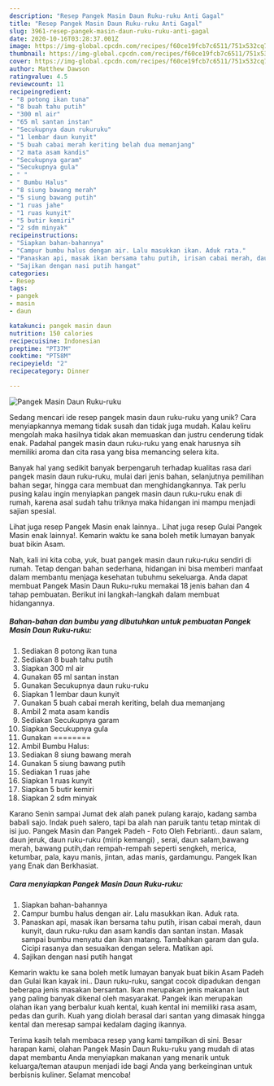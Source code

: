 ```yaml
---
description: "Resep Pangek Masin Daun Ruku-ruku Anti Gagal"
title: "Resep Pangek Masin Daun Ruku-ruku Anti Gagal"
slug: 3961-resep-pangek-masin-daun-ruku-ruku-anti-gagal
date: 2020-10-16T03:28:37.001Z
image: https://img-global.cpcdn.com/recipes/f60ce19fcb7c6511/751x532cq70/pangek-masin-daun-ruku-ruku-foto-resep-utama.jpg
thumbnail: https://img-global.cpcdn.com/recipes/f60ce19fcb7c6511/751x532cq70/pangek-masin-daun-ruku-ruku-foto-resep-utama.jpg
cover: https://img-global.cpcdn.com/recipes/f60ce19fcb7c6511/751x532cq70/pangek-masin-daun-ruku-ruku-foto-resep-utama.jpg
author: Matthew Dawson
ratingvalue: 4.5
reviewcount: 11
recipeingredient:
- "8 potong ikan tuna"
- "8 buah tahu putih"
- "300 ml air"
- "65 ml santan instan"
- "Secukupnya daun rukuruku"
- "1 lembar daun kunyit"
- "5 buah cabai merah keriting belah dua memanjang"
- "2 mata asam kandis"
- "Secukupnya garam"
- "Secukupnya gula"
- " "
- " Bumbu Halus"
- "8 siung bawang merah"
- "5 siung bawang putih"
- "1 ruas jahe"
- "1 ruas kunyit"
- "5 butir kemiri"
- "2 sdm minyak"
recipeinstructions:
- "Siapkan bahan-bahannya"
- "Campur bumbu halus dengan air. Lalu masukkan ikan. Aduk rata."
- "Panaskan api, masak ikan bersama tahu putih, irisan cabai merah, daun kunyit, daun ruku-ruku dan asam kandis dan santan instan. Masak sampai bumbu menyatu dan ikan matang. Tambahkan garam dan gula. Cicipi rasanya dan sesuaikan dengan selera. Matikan api."
- "Sajikan dengan nasi putih hangat"
categories:
- Resep
tags:
- pangek
- masin
- daun

katakunci: pangek masin daun 
nutrition: 150 calories
recipecuisine: Indonesian
preptime: "PT37M"
cooktime: "PT58M"
recipeyield: "2"
recipecategory: Dinner

---
```



![Pangek Masin Daun Ruku-ruku](https://img-global.cpcdn.com/recipes/f60ce19fcb7c6511/751x532cq70/pangek-masin-daun-ruku-ruku-foto-resep-utama.jpg)

Sedang mencari ide resep pangek masin daun ruku-ruku yang unik? Cara menyiapkannya memang tidak susah dan tidak juga mudah. Kalau keliru mengolah maka hasilnya tidak akan memuaskan dan justru cenderung tidak enak. Padahal pangek masin daun ruku-ruku yang enak harusnya sih memiliki aroma dan cita rasa yang bisa memancing selera kita.

Banyak hal yang sedikit banyak berpengaruh terhadap kualitas rasa dari pangek masin daun ruku-ruku, mulai dari jenis bahan, selanjutnya pemilihan bahan segar, hingga cara membuat dan menghidangkannya. Tak perlu pusing kalau ingin menyiapkan pangek masin daun ruku-ruku enak di rumah, karena asal sudah tahu triknya maka hidangan ini mampu menjadi sajian spesial.

Lihat juga resep Pangek Masin enak lainnya.. Lihat juga resep Gulai Pangek Masin enak lainnya!. Kemarin waktu ke sana boleh metik lumayan banyak buat bikin Asam.


Nah, kali ini kita coba, yuk, buat pangek masin daun ruku-ruku sendiri di rumah. Tetap dengan bahan sederhana, hidangan ini bisa memberi manfaat dalam membantu menjaga kesehatan tubuhmu sekeluarga. Anda dapat membuat Pangek Masin Daun Ruku-ruku memakai 18 jenis bahan dan 4 tahap pembuatan. Berikut ini langkah-langkah dalam membuat hidangannya.

<!--inarticleads1-->

##### Bahan-bahan dan bumbu yang dibutuhkan untuk pembuatan Pangek Masin Daun Ruku-ruku:

1. Sediakan 8 potong ikan tuna
1. Sediakan 8 buah tahu putih
1. Siapkan 300 ml air
1. Gunakan 65 ml santan instan
1. Gunakan Secukupnya daun ruku-ruku
1. Siapkan 1 lembar daun kunyit
1. Gunakan 5 buah cabai merah keriting, belah dua memanjang
1. Ambil 2 mata asam kandis
1. Sediakan Secukupnya garam
1. Siapkan Secukupnya gula
1. Gunakan  ========
1. Ambil  Bumbu Halus:
1. Sediakan 8 siung bawang merah
1. Gunakan 5 siung bawang putih
1. Sediakan 1 ruas jahe
1. Siapkan 1 ruas kunyit
1. Siapkan 5 butir kemiri
1. Siapkan 2 sdm minyak


Karano Senin sampai Jumat dek alah panek pulang karajo, kadang samba babali sajo. Indak pueh salero, tapi ba alah nan paruik tantu tetap mintak di isi juo. Pangek Masin dan Pangek Padeh - Foto Oleh Febrianti.. daun salam, daun jeruk, daun ruku-ruku (mirip kemangi) , serai, daun salam,bawang merah, bawang putih,dan rempah-rempah seperti sengkeh, merica, ketumbar, pala, kayu manis, jintan, adas manis, gardamungu. Pangek Ikan yang Enak dan Berkhasiat. 

<!--inarticleads2-->

##### Cara menyiapkan Pangek Masin Daun Ruku-ruku:

1. Siapkan bahan-bahannya
1. Campur bumbu halus dengan air. Lalu masukkan ikan. Aduk rata.
1. Panaskan api, masak ikan bersama tahu putih, irisan cabai merah, daun kunyit, daun ruku-ruku dan asam kandis dan santan instan. Masak sampai bumbu menyatu dan ikan matang. Tambahkan garam dan gula. Cicipi rasanya dan sesuaikan dengan selera. Matikan api.
1. Sajikan dengan nasi putih hangat


Kemarin waktu ke sana boleh metik lumayan banyak buat bikin Asam Padeh dan Gulai Ikan kayak ini.. Daun ruku-ruku, sangat cocok dipadukan dengan beberapa jenis masakan bersantan. Ikan merupakan jenis makanan laut yang paling banyak dikenal oleh masyarakat. Pangek ikan merupakan olahan ikan yang berbalur kuah kental, kuah kental ini memiliki rasa asam, pedas dan gurih. Kuah yang diolah berasal dari santan yang dimasak hingga kental dan meresap sampai kedalam daging ikannya. 

Terima kasih telah membaca resep yang kami tampilkan di sini. Besar harapan kami, olahan Pangek Masin Daun Ruku-ruku yang mudah di atas dapat membantu Anda menyiapkan makanan yang menarik untuk keluarga/teman ataupun menjadi ide bagi Anda yang berkeinginan untuk berbisnis kuliner. Selamat mencoba!
